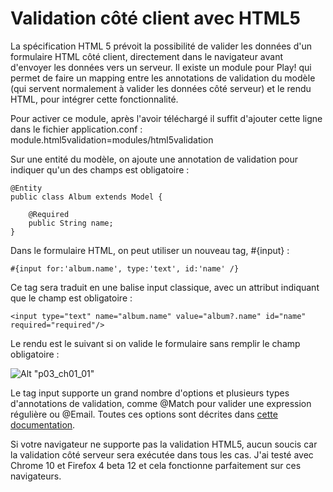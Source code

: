 ﻿# Validation côté client avec HTML5

La spécification HTML 5 prévoit la possibilité de valider les données d'un formulaire HTML côté client, directement dans le navigateur avant d'envoyer les données vers un serveur.
Il existe un module pour Play! qui permet de faire un mapping entre les annotations de validation du modèle (qui servent normalement à valider les données côté serveur) et le rendu HTML, pour intégrer cette fonctionnalité.

Pour activer ce module, après l'avoir téléchargé il suffit d'ajouter cette ligne dans le fichier application.conf :
	module.html5validation=modules/html5validation  

Sur une entité du modèle, on ajoute une annotation de validation pour indiquer qu'un des champs est obligatoire : 

	@Entity  
	public class Album extends Model {  
	  
		@Required  
		public String name;  
	}  

Dans le formulaire HTML, on peut utiliser un nouveau tag, #{input} : 

	#{input for:'album.name', type:'text', id:'name' /}  

Ce tag sera traduit en une balise input classique, avec un attribut indiquant que le champ est obligatoire : 

    <input type="text" name="album.name" value="album?.name" id="name" required="required"/>

Le rendu est le suivant si on valide le formulaire sans remplir le champ obligatoire : 

![Alt "p03_ch01_01"](../rsrc/p03_ch01_01.png?raw=true)

Le tag input supporte un grand nombre d'options et plusieurs types d'annotations de validation, comme @Match pour valider une expression régulière ou @Email. Toutes ces options sont décrites dans [cette documentation](http://www.playframework.org/modules/html5validation-1.0/home).

Si votre navigateur ne supporte pas la validation HTML5, aucun soucis car la validation côté serveur sera exécutée dans tous les cas. J'ai testé avec Chrome 10 et Firefox 4 beta 12 et cela fonctionne parfaitement sur ces navigateurs.
